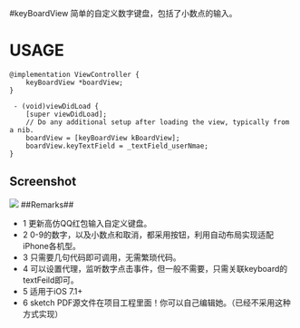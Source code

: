#keyBoardView
简单的自定义数字键盘，包括了小数点的输入。

# USAGE #
```
@implementation ViewController {
    keyBoardView *boardView;
}

 - (void)viewDidLoad {
    [super viewDidLoad];
    // Do any additional setup after loading the view, typically from a nib.
    boardView = [keyBoardView kBoardView];
    boardView.keyTextField = _textField_userNmae;
}
```
## Screenshot ##
![](http://i3.tietuku.com/5730d92502492308.gif)
##Remarks##
 - 1 更新高仿QQ红包输入自定义键盘。
 - 2 0-9的数字，以及小数点和取消，都采用按钮，利用自动布局实现适配iPhone各机型。
 - 3 只需要几句代码即可调用，无需繁琐代码。
 - 4 可以设置代理，监听数字点击事件，但一般不需要，只需关联keyboard的textFeild即可。
 - 5 适用于iOS 7.1+
 - 6 sketch PDF源文件在项目工程里面！你可以自己编辑她。（已经不采用这种方式实现）
